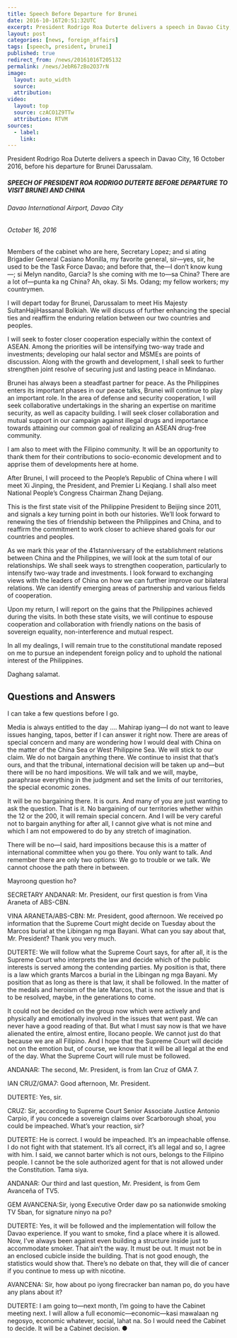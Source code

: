 ```yaml
---
title: Speech Before Departure for Brunei
date: 2016-10-16T20:51:32UTC
excerpt: President Rodrigo Roa Duterte delivers a speech in Davao City, 16 October 2016, before his departure for Brunei Darussalam.
layout: post
categories: [news, foreign_affairs]
tags: [speech, president, brunei]
published: true
redirect_from: /news/20161016T205132
permalink: /news/JebR67zBo2O37rN
image:
  layout: auto_width
  source: 
  attribution: 
video:
  layout: top
  source: czACO1Z9TTw
  attribution: RTVM
sources:
  - label:
    link:
---
```


President Rodrigo Roa Duterte delivers a speech in Davao City, 16 October 2016, before his departure for Brunei Darussalam.

##### SPEECH OF PRESIDENT ROA RODRIGO DUTERTE BEFORE DEPARTURE TO VISIT BRUNEI AND CHINA

###### Davao International Airport, Davao City

###### October 16, 2016 

Members of the cabinet who are here, Secretary Lopez; and si ating Brigadier General Casiano Monilla, my favorite general, sir—yes, sir, he used to be the Task Force Davao; and before that, the—I don’t know kung—; si Melyn nandito, Garcia? Is she coming with me to—sa China? There are a lot of—punta ka ng China? Ah, okay. Si Ms. Odang; my fellow workers; my countrymen.

I will depart today for Brunei, Darussalam to meet His Majesty SultanHajiHassanal Bolkiah. We will discuss of further enhancing the special ties and reaffirm the enduring relation between our two countries and peoples. 

I will seek to foster closer cooperation especially within the context of ASEAN. Among the priorities will be intensifying two-way trade and investments; developing our halal sector and MSMEs are points of discussion. Along with the growth and development, I shall seek to further strengthen joint resolve of securing just and lasting peace in Mindanao.

Brunei has always been a steadfast partner for peace. As the Philippines enters its important phases in our peace talks, Brunei will continue to play an important role. In the area of defense and security cooperation, I will seek collaborative undertakings in the sharing an expertise on maritime security, as well as capacity building. I will seek closer collaboration and mutual support in our campaign against illegal drugs and importance towards attaining our common goal of realizing an ASEAN drug-free community.

I am also to meet with the Filipino community. It will be an opportunity to thank them for their contributions to socio-economic development and to apprise them of developments here at home.

After Brunei, I will proceed to the People’s Republic of China where I will meet Xi Jinping, the President, and Premier Li Keqiang. I shall also meet National People’s Congress Chairman Zhang Dejiang.

This is the first state visit of the Philippine President to Beijing since 2011, and signals a key turning point in both our histories. We’ll look forward to renewing the ties of friendship between the Philippines and China, and to reaffirm the commitment to work closer to achieve shared goals for our countries and peoples.

As we mark this year of the 41stanniversary of the establishment relations between China and the Philippines, we will look at the sum total of our relationships. We shall seek ways to strengthen cooperation, particularly to intensify two-way trade and investments. I look forward to exchanging views with the leaders of China on how we can further improve our bilateral relations. We can identify emerging areas of partnership and various fields of cooperation.

Upon my return, I will report on the gains that the Philippines achieved during the visits. In both these state visits, we will continue to espouse cooperation and collaboration with friendly nations on the basis of sovereign equality, non-interference and mutual respect. 

In all my dealings, I will remain true to the constitutional mandate reposed on me to pursue an independent foreign policy and to uphold the national interest of the Philippines.

Daghang salamat.

## Questions and Answers

I can take a few questions before I go. 

Media is always entitled to the day .... Mahirap iyang—I do not want to leave issues hanging, tapos, better if I can answer it right now. There are areas of special concern and many are wondering how I would deal with China on the matter of the China Sea or West Philippine Sea. We will stick to our claim. We do not bargain anything there. We continue to insist that that’s ours, and that the tribunal, international decision will be taken up and—but there will be no hard impositions. We will talk and we will, maybe, paraphrase everything in the judgment and set the limits of our territories, the special economic zones.

It will be no bargaining there. It is ours. And many of you are just wanting to ask the question. That is it. No bargaining of our territories whether within the 12 or the 200, it will remain special concern. And I will be very careful not to bargain anything for after all, I cannot give what is not mine and which I am not empowered to do by any stretch of imagination.

There will be no—I said, hard impositions because this is a matter of international committee when you go there. You only want to talk. And remember there are only two options: We go to trouble or we talk. We cannot choose the path there in between.

Mayroong question ho?

SECRETARY ANDANAR: Mr. President, our first question is from Vina Araneta of ABS-CBN.

VINA ARANETA/ABS-CBN: Mr. President, good afternoon. We received po information that the Supreme Court might decide on Tuesday about the Marcos burial at the Libingan ng mga Bayani. What can you say about that, Mr. President? Thank you very much.

DUTERTE: We will follow what the Supreme Court says, for after all, it is the Supreme Court who interprets the law and decide which of the public interests is served among the contending parties. My position is that, there is a law which grants Marcos a burial in the Libingan ng mga Bayani. My position that as long as there is that law, it shall be followed. In the matter of the medals and heroism of the late Marcos, that is not the issue and that is to be resolved, maybe, in the generations to come.

It could not be decided on the group now which were actively and physically and emotionally involved in the issues that went past. We can never have a good reading of that. But what I must say now is that we have alienated the entire, almost entire, Ilocano people. We cannot just do that because we are all Filipino. And I hope that the Supreme Court will decide not on the emotion but, of course, we know that it will be all legal at the end of the day. What the Supreme Court will rule must be followed.

ANDANAR: The second, Mr. President, is from Ian Cruz of GMA 7.

IAN CRUZ/GMA7: Good afternoon, Mr. President.

DUTERTE: Yes, sir.

CRUZ: Sir, according to Supreme Court Senior Associate Justice Antonio Carpio, if you concede a sovereign claims over Scarborough shoal, you could be impeached. What’s your reaction, sir?

DUTERTE: He is correct. I would be impeached. It’s an impeachable offense. I do not fight with that statement. It’s all correct, it’s all legal and so, I agree with him. I said, we cannot barter which is not ours, belongs to the Filipino people. I cannot be the sole authorized agent for that is not allowed under the Constitution. Tama siya.

ANDANAR: Our third and last question, Mr. President, is from Gem Avanceña of TV5.

GEM AVANCENA:Sir, iyong Executive Order daw po sa nationwide smoking 
TV 5ban, for signature ninyo na po?

DUTERTE: Yes, it will be followed and the implementation will follow the Davao experience. If you want to smoke, find a place where it is allowed. Now, I’ve always been against even building a structure inside just to accommodate smoker. That ain’t the way. It must be out. It must not be in an enclosed cubicle inside the building. That is not good enough, the statistics would show that. There’s no debate on that, they will die of cancer if you continue to mess up with nicotine.

AVANCENA: Sir, how about po iyong firecracker ban naman po, do you have any plans about it?

DUTERTE: I am going to—next month, I’m going to have the Cabinet meeting next. I will allow a full economic—economic—kasi mawalaan ng negosyo, economic whatever, social, lahat na. So I would need the Cabinet to decide. It will be a Cabinet decision.
&#x25cf;
